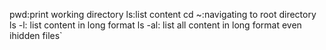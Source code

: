 pwd:print working directory
ls:list content
cd ~:navigating to root directory
ls -l: list content in long format
ls -al: list all content in long format even ihidden files`
